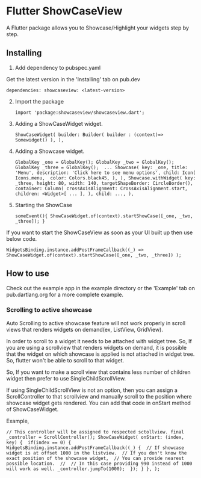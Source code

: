 # Flutter ShowCaseView

A Flutter package allows you to Showcase/Highlight your widgets step by step.

## Installing

1. Add dependency to pubspec.yaml

Get the latest version in the 'Installing' tab on pub.dev

   `dependencies:
   showcaseview: <latest-version>`

2. Import the package

   `import 'package:showcaseview/showcaseview.dart';`

3. Adding a ShowCaseWidget widget.

   `ShowCaseWidget(
   builder: Builder(
   builder : (context)=> Somewidget()
   ),
   ),`

4. Adding a Showcase widget.

   `GlobalKey _one = GlobalKey();
   GlobalKey _two = GlobalKey();
   GlobalKey _three = GlobalKey(); 
   ...
   Showcase(
   key: _one,
   title: 'Menu',
   description: 'Click here to see menu options',
   child: Icon(
   Icons.menu, 
   color: Colors.black45,
   ),
   ),
   Showcase.withWidget(
   key: _three,
   height: 80,
   width: 140,
   targetShapeBorder: CircleBorder(),
   container: Column(
   crossAxisAlignment: CrossAxisAlignment.start,
   children: <Widget>[
   ...
   ],
   ),
   child: ...,
   ),`

5. Starting the ShowCase

   `someEvent(){
   ShowCaseWidget.of(context).startShowCase([_one, _two, _three]);
   }`

If you want to start the ShowCaseView as soon as your UI built up then use below code.

   `WidgetsBinding.instance.addPostFrameCallback((_) =>
   ShowCaseWidget.of(context).startShowCase([_one, _two, _three])
   );`

## How to use

Check out the example app in the example directory or the 'Example' tab on pub.dartlang.org for a more complete example.

### Scrolling to active showcase

Auto Scrolling to active showcase feature will not work properly in scroll views that renders widgets on demand(ex, ListView, GridView).

In order to scroll to a widget it needs to be attached with widget tree. So, If you are using a scrollview that renders widgets on demand, it is possible that the widget on which showcase is applied is not attached in widget tree. So, flutter won't be able to scroll to that widget.

So, If you want to make a scroll view that contains less number of children widget then prefer to use SingleChildScrollView.

If using SingleChildScrollView is not an option, then you can assign a ScrollController to that scrollview and manually scroll to the position where showcase widget gets rendered. You can add that code in onStart method of ShowCaseWidget.

Example,

   `// This controller will be assigned to respected sctollview.
   final _controller = ScrollController();
   ShowCaseWidget(
   onStart: (index, key) { 
   if(index == 0) { 
   WidgetsBinding.instance.addPostFrameCallback((_) { 
   // If showcase widget is at offset 1000 in the listview. 
   // If you don't know the exact position of the showcase widget, 
   // You can provide nearest possible location. 
   // 
   // In this case providing 990 instead of 1000 will work as well.
   _controller.jumpTo(1000); 
   });
   }
   },
   );`
